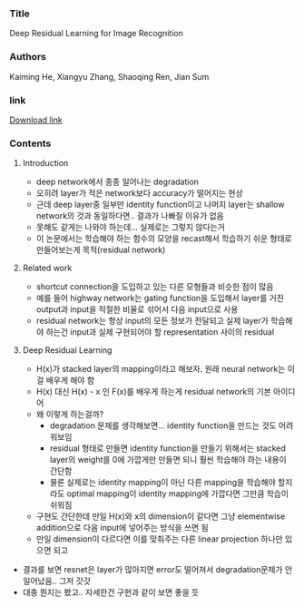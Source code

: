 ### Title
Deep Residual Learning for Image Recognition

### Authors
Kaiming He, Xiangyu Zhang, Shaoqing Ren, Jian Sum

### link
[Download link](https://arxiv.org/pdf/1512.03385.pdf)

### Contents
1. Introduction
    - deep network에서 종종 일어나는 degradation
    - 오히려 layer가 적은 network보다 accuracy가 떨어지는 현상
    - 근데 deep layer중 일부만 identity function이고 나머지 layer는 shallow network의 것과 동일하다면.. 결과가 나빠질 이유가 없음
    - 못해도 같게는 나와야 하는데... 실제로는 그렇지 않다는거
    - 이 논문에서는 학습해야 하는 함수의 모양을 recast해서 학습하기 쉬운 형태로 만들어보는게 목적(residual network)

1. Related work
    - shortcut connection을 도입하고 있는 다른 모형들과 비슷한 점이 많음
    - 예를 들어 highway network는 gating function을 도입해서 layer를 거친 output과 input을 적절한 비율로 섞어서 다음 input으로 사용
    - residual network는 항상 input의 모든 정보가 전달되고 실제 layer가 학습해야 하는건 input과 실제 구현되어야 할 representation 사이의 residual

1. Deep Residual Learning
    - H(x)가 stacked layer의 mapping이라고 해보자. 원래 neural network는 이걸 배우게 해야 함
    - H(x) 대신 H(x) - x 인 F(x)를 배우게 하는게 residual network의 기본 아이디어
    - 왜 이렇게 하는걸까?
        - degradation 문제를 생각해보면... identity function을 만드는 것도 어려워보임
        - residual 형태로 만들면 identity function을 만들기 위해서는 stacked layer의 weight를 0에 가깝게만 만들면 되니 훨씬 학습해야 하는 내용이 간단함
        - 물론 실제로는 identity mapping이 아닌 다른 mapping을 학습해야 할지라도 optimal mapping이 identity mapping에 가깝다면 그만큼 학습이 쉬워짐
    - 구현도 간단한데 만일 H(x)와 x의 dimension이 같다면 그냥 elementwise addition으로 다음 input에 넣어주는 방식을 쓰면 됨
    - 만일 dimension이 다르다면 이를 맞춰주는 다른 linear projection 하나만 있으면 되고

- 결과를 보면 resnet은 layer가 많아지면 error도 떨어져서 degradation문제가 안일어났음.. 그저 갓갓
- 대충 뭔지는 봤고.. 자세한건 구현과 같이 보면 좋을 듯
